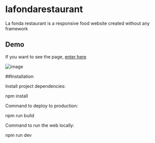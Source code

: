 # lafondarestaurant
La fonda restaurant is a responsive food website created without any framework


## Demo
If you want to see the page, [enter here](https://lafondarestaurant.netlify.com)


![image](https://user-images.githubusercontent.com/38270435/77496968-3116bc00-6e1a-11ea-9f79-e1a2fce7eb49.png)

##Installation

Install project dependencies:

npm install

Command to deploy to production:

npm run build

Command to run the web locally:

npm run dev


